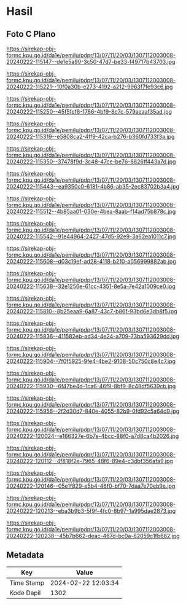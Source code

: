 # Hasil

## Foto C Plano

https://sirekap-obj-formc.kpu.go.id/da1e/pemilu/pdpr/13/07/11/20/03/1307112003008-20240222-115147--de1e5a90-3c50-47d7-be33-f49717b43703.jpg

https://sirekap-obj-formc.kpu.go.id/da1e/pemilu/pdpr/13/07/11/20/03/1307112003008-20240222-115221--10f0a30b-e273-4192-a212-9963f7fe93c6.jpg

https://sirekap-obj-formc.kpu.go.id/da1e/pemilu/pdpr/13/07/11/20/03/1307112003008-20240222-115250--45f5fef6-1786-4bf9-8c7c-579aeaaf35ad.jpg

https://sirekap-obj-formc.kpu.go.id/da1e/pemilu/pdpr/13/07/11/20/03/1307112003008-20240222-115319--e5808ca2-4ff9-42ca-b276-b360fd733f3a.jpg

https://sirekap-obj-formc.kpu.go.id/da1e/pemilu/pdpr/13/07/11/20/03/1307112003008-20240222-115350--37478f9d-3c48-47ce-be76-8826ff443a7d.jpg

https://sirekap-obj-formc.kpu.go.id/da1e/pemilu/pdpr/13/07/11/20/03/1307112003008-20240222-115443--ea9350c0-6181-4b86-ab35-2ec83702b3a4.jpg

https://sirekap-obj-formc.kpu.go.id/da1e/pemilu/pdpr/13/07/11/20/03/1307112003008-20240222-115512--4b85aa01-030e-4bea-8aab-f14ad75b878c.jpg

https://sirekap-obj-formc.kpu.go.id/da1e/pemilu/pdpr/13/07/11/20/03/1307112003008-20240222-115542--91e44964-2427-47d5-92e9-3a62ea1011c7.jpg

https://sirekap-obj-formc.kpu.go.id/da1e/pemilu/pdpr/13/07/11/20/03/1307112003008-20240222-115608--d03c19ef-ad28-4118-b210-a056999882ab.jpg

https://sirekap-obj-formc.kpu.go.id/da1e/pemilu/pdpr/13/07/11/20/03/1307112003008-20240222-115638--32e1256e-61cc-4351-8e5a-7e42a1009ce0.jpg

https://sirekap-obj-formc.kpu.go.id/da1e/pemilu/pdpr/13/07/11/20/03/1307112003008-20240222-115810--8b25eaa9-6a87-43c7-b86f-93bd6e3db8f5.jpg

https://sirekap-obj-formc.kpu.go.id/da1e/pemilu/pdpr/13/07/11/20/03/1307112003008-20240222-115836--411582eb-ad34-4e24-a709-73ba593629dd.jpg

https://sirekap-obj-formc.kpu.go.id/da1e/pemilu/pdpr/13/07/11/20/03/1307112003008-20240222-115904--7f0f5925-9fe4-4be2-9108-50c750c8e4c7.jpg

https://sirekap-obj-formc.kpu.go.id/da1e/pemilu/pdpr/13/07/11/20/03/1307112003008-20240222-115930--6f47be4d-1ca6-46f9-8bf9-8c48df5639cb.jpg

https://sirekap-obj-formc.kpu.go.id/da1e/pemilu/pdpr/13/07/11/20/03/1307112003008-20240222-115956--2f2d30d7-840e-4055-82b9-0fd92c5a64d9.jpg

https://sirekap-obj-formc.kpu.go.id/da1e/pemilu/pdpr/13/07/11/20/03/1307112003008-20240222-120024--e166327e-6b7e-4bcc-88f0-a7d8ca4b2026.jpg

https://sirekap-obj-formc.kpu.go.id/da1e/pemilu/pdpr/13/07/11/20/03/1307112003008-20240222-120112--4f818f2e-7965-48f6-89e4-c3dbf356afa9.jpg

https://sirekap-obj-formc.kpu.go.id/da1e/pemilu/pdpr/13/07/11/20/03/1307112003008-20240222-120146--05e1f829-e5b4-46f0-bf70-7daa7e70eb9e.jpg

https://sirekap-obj-formc.kpu.go.id/da1e/pemilu/pdpr/13/07/11/20/03/1307112003008-20240222-120213--eba3b9b3-5f9f-4fc0-8b97-1a995dae2873.jpg

https://sirekap-obj-formc.kpu.go.id/da1e/pemilu/pdpr/13/07/11/20/03/1307112003008-20240222-120238--45b7b662-deac-467d-bc0a-82059c1fb682.jpg


## Metadata

| Key        | Value               |
| ---------- | ------------------- |
| Time Stamp | 2024-02-22 12:03:34 |
| Kode Dapil | 1302                |



